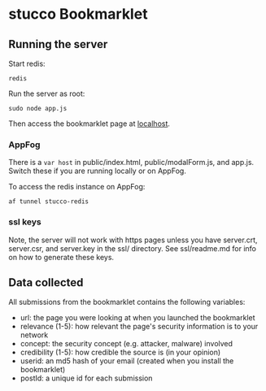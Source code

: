 stucco Bookmarklet
========

Running the server
--------

Start redis: 

    redis

Run the server as root:

    sudo node app.js

Then access the bookmarklet page at [localhost](http://localhost).

### AppFog
There is a `var host` in public/index.html, public/modalForm.js, and app.js. Switch these if you are running locally or on AppFog.

To access the redis instance on AppFog:

    af tunnel stucco-redis

### ssl keys

Note, the server will not work with https pages unless you have server.crt, server.csr, and server.key in the ssl/ directory.
See ssl/readme.md for info on how to generate these keys.

Data collected
--------

All submissions from the bookmarklet contains the following variables:

- url: the page you were looking at when you launched the bookmarklet
- relevance (1-5): how relevant the page's security information is to your network
- concept: the security concept (e.g. attacker, malware) involved
- credibility (1-5): how credible the source is (in your opinion)
- userid: an md5 hash of your email (created when you install the bookmarklet)
- postId: a unique id for each submission
